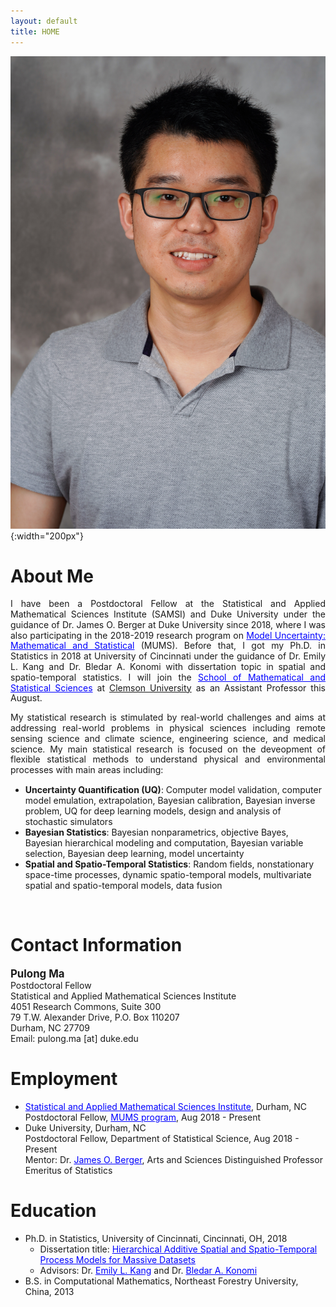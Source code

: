 ```yaml
---
layout: default
title: HOME
---
```


![](./bio-photo.jpg){:width="200px"}  

<!-- <h1> <a href="https://drive.google.com/open?id=12cM98t-tI8z3QiZ40svZagJ0W85DO6lJ" target="blank">Curriculum Vitae </a> </h1> -->
<!-- <h1> <a href="mailto:pulong.ma@duke.edu">Curriculum Vitae </a> </h1> -->

About Me
======
<p style="text-align: justify; line-height: 1.2em;"> 
I have been a Postdoctoral Fellow at the Statistical and Applied Mathematical Sciences Institute (SAMSI) and Duke University under the guidance of Dr. James O. Berger at Duke University since 2018, where I was also participating in the 2018-2019 research program on <a href="https://www.samsi.info/model-uncertainty-mathematical-statistical-mums/" target="blank" style="color:blue;">Model Uncertainty: Mathematical and Statistical</a> (MUMS). Before that, I got my Ph.D. in Statistics in 2018 at University of Cincinnati under the guidance of Dr. Emily L. Kang and Dr. Bledar A. Konomi with dissertation topic in spatial and spatio-temporal statistics. I will join the <a href="https://www.clemson.edu/science/departments/math-stat/index.html" target="blank" style="color:blue;">School of Mathematical and Statistical Sciences</a> at <a href="https://www.clemson.edu" target="blank" syle="color:blue;">Clemson University</a> as an Assistant Professor this August.</p>

<p style="text-align: justify; line-height: 1.2em;">
My statistical research is stimulated by real-world challenges and aims at addressing real-world problems in physical sciences including remote sensing science and climate science, engineering science, and medical science. My main statistical research is focused on the deveopment of flexible statistical methods to understand physical and environmental processes with main areas including:</p>
<ul>
  <li> <b>Uncertainty Quantification (UQ)</b>: Computer model validation, computer model emulation, extrapolation, Bayesian calibration, Bayesian inverse problem, UQ for deep learning models, design and analysis of stochastic simulators</li>
  
  <li><b>Bayesian Statistics</b>: Bayesian nonparametrics, objective Bayes, Bayesian hierarchical modeling and computation, Bayesian variable selection, Bayesian deep learning, model uncertainty </li>
  
  <li> <b>Spatial and Spatio-Temporal Statistics</b>: Random fields, nonstationary space-time processes, dynamic spatio-temporal models, multivariate spatial and spatio-temporal models, data fusion </li>
</ul>

<!-- In July 2018, I got my Ph.D. in Statistics from University of Cincinnati under the guidance of Dr. Emily L. Kang and Dr. Bledar A. Konomi. During my Ph.D., I have worked on spatial and spatio-temporal statistics with applications in remote sensing science, climate science, and environmental science. In particular, I developed flexible (e.g., nonstationary and nonseparable) spatial and spatio-temporal process models for massive datasets. I also proposed a statistical downscaling framework to simulate high-resolution geophysical processes with applications in global observing system simulation experiments.    -->
<br/>



Contact Information
====== 
<span style="font-size:larger;">**Pulong Ma**</span> <br/>
Postdoctoral Fellow <br/>
Statistical and Applied Mathematical Sciences Institute <br/>
4051 Research Commons, Suite 300 <br/>
79 T.W. Alexander Drive, P.O. Box 110207 <br/>
Durham, NC 27709 <br/>
Email: pulong.ma [at] duke.edu <br/>


Employment
======
* <a href="https://www.samsi.info" target="blank" style="color:blue;">Statistical and Applied Mathematical Sciences Institute</a>, Durham, NC <br/>
Postdoctoral Fellow, <a href="https://www.samsi.info/model-uncertainty-mathematical-statistical-mums/" target="blank" style="color:blue;">MUMS program</a>, Aug 2018 - Present 
* Duke University, Durham, NC <br/>
Postdoctoral Fellow, Department of Statistical Science, Aug 2018 - Present <br/>
Mentor: Dr. <a href="http://www2.stat.duke.edu/~berger/" target="blank" style="color:blue;">James O. Berger</a>, Arts and Sciences Distinguished Professor Emeritus of Statistics


Education
======
* Ph.D. in Statistics, University of Cincinnati, Cincinnati, OH, 2018 <br/>
  * Dissertation title: <a href="http://rave.ohiolink.edu/etdc/view?acc_num=ucin1535635193581096" target="blank" style="color:blue;">Hierarchical Additive Spatial and Spatio-Temporal Process Models for Massive Datasets</a>
  * Advisors: Dr. <a href="https://emilystat.wixsite.com/gdads/" target="blank" style="color:blue;">Emily L. Kang</a> and Dr. <a href="https://scholar.google.com/citations?user=lqnGbNkAAAAJ&hl=en" target="blank" style="color:blue;">Bledar A. Konomi</a>
* B.S. in Computational Mathematics, Northeast Forestry University, China, 2013



